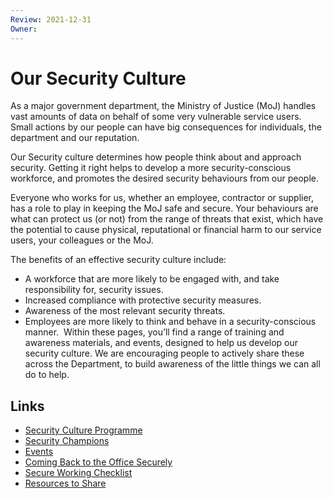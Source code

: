 ```yaml
---
Review: 2021-12-31
Owner:
---
```


# Our Security Culture

As a major government department, the Ministry of Justice (MoJ) handles vast amounts of data on behalf of some very vulnerable service users. Small actions by our people can have big consequences for individuals, the department and our reputation.

Our Security culture determines how people think about and approach security. Getting it right helps to develop a more security-conscious workforce, and promotes the desired security behaviours from our people.

Everyone who works for us, whether an employee, contractor or supplier, has a role to play in keeping the MoJ safe and secure. Your behaviours are what can protect us (or not) from the range of threats that exist, which have the potential to cause physical, reputational or financial harm to our service users, your colleagues or the MoJ.

The benefits of an effective security culture include:

- A workforce that are more likely to be engaged with, and take responsibility for, security issues.
- Increased compliance with protective security measures.
- Awareness of the most relevant security threats.
- Employees are more likely to think and behave in a security-conscious manner.
​​​​​​​
Within these pages, you’ll find a range of training and awareness materials, and events, designed to help us develop our security culture. We are encouraging people to actively share these across the Department, to build awareness of the little things we can all do to help.

## Links

- [Security Culture Programme](security-culture-programme.md)
- [Security Champions](security-champions.md)
- [Events](events.md)
- [Coming Back to the Office Securely](coming-back-to-the-office-securely.md)
- [Secure Working Checklist](secure-working-checklist.md)
- [Resources to Share](resources.md)
